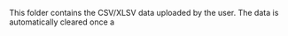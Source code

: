 This folder contains the CSV/XLSV data uploaded by the user. The data is automatically cleared once a 